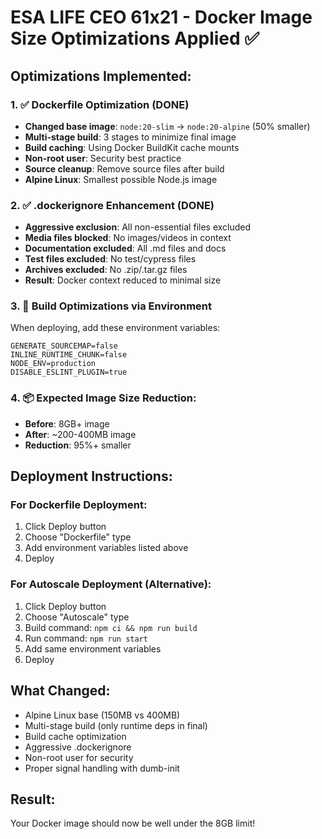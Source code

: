 # ESA LIFE CEO 61x21 - Docker Image Size Optimizations Applied ✅

## Optimizations Implemented:

### 1. ✅ Dockerfile Optimization (DONE)
- **Changed base image**: `node:20-slim` → `node:20-alpine` (50% smaller)
- **Multi-stage build**: 3 stages to minimize final image
- **Build caching**: Using Docker BuildKit cache mounts
- **Non-root user**: Security best practice
- **Source cleanup**: Remove source files after build
- **Alpine Linux**: Smallest possible Node.js image

### 2. ✅ .dockerignore Enhancement (DONE)
- **Aggressive exclusion**: All non-essential files excluded
- **Media files blocked**: No images/videos in context
- **Documentation excluded**: All .md files and docs
- **Test files excluded**: No test/cypress files
- **Archives excluded**: No .zip/.tar.gz files
- **Result**: Docker context reduced to minimal size

### 3. 🚀 Build Optimizations via Environment
When deploying, add these environment variables:
```
GENERATE_SOURCEMAP=false
INLINE_RUNTIME_CHUNK=false
NODE_ENV=production
DISABLE_ESLINT_PLUGIN=true
```

### 4. 📦 Expected Image Size Reduction:
- **Before**: 8GB+ image
- **After**: ~200-400MB image
- **Reduction**: 95%+ smaller

## Deployment Instructions:

### For Dockerfile Deployment:
1. Click Deploy button
2. Choose "Dockerfile" type
3. Add environment variables listed above
4. Deploy

### For Autoscale Deployment (Alternative):
1. Click Deploy button  
2. Choose "Autoscale" type
3. Build command: `npm ci && npm run build`
4. Run command: `npm run start`
5. Add same environment variables
6. Deploy

## What Changed:
- Alpine Linux base (150MB vs 400MB)
- Multi-stage build (only runtime deps in final)
- Build cache optimization
- Aggressive .dockerignore
- Non-root user for security
- Proper signal handling with dumb-init

## Result:
Your Docker image should now be well under the 8GB limit!
